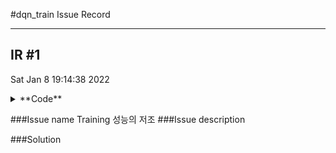 #dqn_train Issue Record
- - -
## IR #1
Sat Jan  8 19:14:38 2022
<details>
<summary> **Code** </summary>

```python
from stable_baselines3 import DQN
from stable_baselines3.dqn.policies import MlpPolicy
from stable_baselines3.common.env_checker import check_env
from stable_baselines3.common.evaluation import evaluate_policy

from Sample.Cube.cube_env import CubeEnv
from Sample.Cube.cube_feature_extractor import CubeFeatureExtractor


env = CubeEnv(3)
check_env(env)
policy_kwargs = {'features_extractor_class': CubeFeatureExtractor,
                 'features_extractor_kwargs':
                     {'features_dim': 32*6}
                 }
model = DQN(MlpPolicy, env, verbose=1, policy_kwargs={'features_extractor_class': CubeFeatureExtractor})

# mean_reward, std_reward = evaluate_policy(model, env, n_eval_episodes=1)
# print(f"mean_reward:{mean_reward:.2f} +/- {std_reward:.2f}")

model.learn(10)
```

</details>

###Issue name
Training 성능의 저조
###Issue description

###Solution
